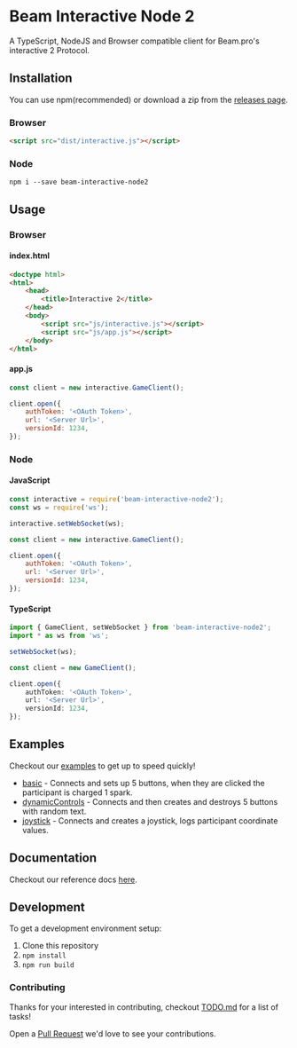 # Beam Interactive Node 2

A TypeScript, NodeJS and Browser compatible client for Beam.pro's interactive 2 Protocol.

## Installation
You can use npm(recommended) or download a zip from the [releases page](https://github.com/WatchBeam/beam-interactive-node2/releases).

### Browser

```html
<script src="dist/interactive.js"></script>
```

### Node
```
npm i --save beam-interactive-node2
```
## Usage
### Browser

#### index.html
```html
<doctype html>
<html>
    <head>
        <title>Interactive 2</title>
    </head>
    <body>
        <script src="js/interactive.js"></script>
        <script src="js/app.js"></script>
    </body>
</html>
```

#### app.js
```js
const client = new interactive.GameClient();

client.open({
    authToken: '<OAuth Token>',
    url: '<Server Url>',
    versionId: 1234,
});
```
### Node

#### JavaScript
```js
const interactive = require('beam-interactive-node2');
const ws = require('ws');

interactive.setWebSocket(ws);

const client = new interactive.GameClient();

client.open({
    authToken: '<OAuth Token>',
    url: '<Server Url>',
    versionId: 1234,
});
```

#### TypeScript
```ts
import { GameClient, setWebSocket } from 'beam-interactive-node2';
import * as ws from 'ws';

setWebSocket(ws);

const client = new GameClient();

client.open({
    authToken: '<OAuth Token>',
    url: '<Server Url>',
    versionId: 1234,
});
```

## Examples

Checkout our [examples](examples/) to get up to speed quickly!

* [basic](examples/basic.ts) - Connects and sets up 5 buttons, when they are clicked the participant is charged 1 spark.
* [dynamicControls](examples/dynamicControls.ts) - Connects and then creates and destroys 5 buttons with random text.
* [joystick](examples/joystick.ts) - Connects and creates a joystick, logs participant coordinate values.

## Documentation

Checkout our reference docs [here](https://watchbeam.github.io/beam-interactive-node2/).

## Development

To get a development environment setup:
1. Clone this repository
1. `npm install`
1. `npm run build`

### Contributing

Thanks for your interested in contributing, checkout [TODO.md](TODO.md) for a list of tasks!

Open a [Pull Request](https://github.com/WatchBeam/beam-interactive-node2/pulls) we'd love to see your contributions.

